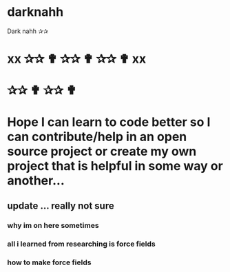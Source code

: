 # darknahh
Dark nahh ✰✰ 
# xx ✰✰ ✟ ✰✰ ✟ ✰✰ ✟ xx
# ✰✰ ✟ ✰✰ ✟ 
# Hope I can learn to code better so I can contribute/help in an open source project or create my own project that is helpful in some way or another... 
## update ... really not sure 
### why im on here sometimes 
### all i learned from researching is force fields 
### how to make force fields 